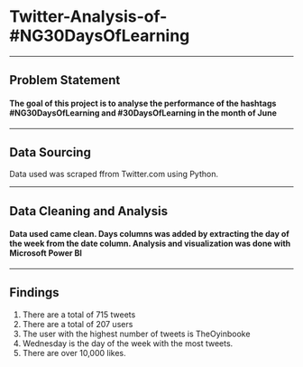 # Twitter-Analysis-of-#NG30DaysOfLearning
----
## Problem Statement
#### The goal of this project is to analyse the performance of the hashtags #NG30DaysOfLearning and #30DaysOfLearning in the month of June
----
## Data Sourcing
Data used was scraped ffrom Twitter.com using Python.

----
## Data Cleaning and Analysis
#### Data used came clean. Days columns was added by extracting the day of the week from the date column. Analysis and visualization was done with Microsoft Power BI
----
## Findings
1. There are a total of 715 tweets
2. There are a total of 207 users
3. The user with the highest number of tweets is TheOyinbooke
4. Wednesday is the day of the week with the most tweets.
5. There are over 10,000 likes.
